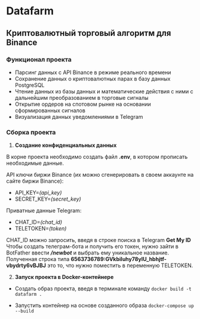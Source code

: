 # Datafarm

## Криптовалютный торговый алгоритм для Binance

### Функционал проекта

* Парсинг данных с API Binance в режиме реального времени
* Сохранение данных о криптовалютных парах в базу данных PostgreSQL
* Чтение данных из базы данных и математические действия с ними с дальнейшим преобразованием в торговые сигналы
* Открытие ордеров на спотовом рынке на основании сформированных сигналов
* Визуализация данных уведомлениями в Telegram


### Сборка проекта

1. <b>Создание конфиденциальных данных</b>

В корне проекта необходимо создать файл <b>.env</b>, в котором прописать необходимые данные.

API ключи биржи Binance (их можно сгенерировать в своем аккаунте на сайте биржи Binance):
* API_KEY=<em>(api_key)</em>
* SECRET_KEY=<em>(secret_key)</em>

Приватные данные Telegram:
* CHAT_ID=<em>(chat_id)</em>
* TELETOKEN=<em>(token)</em>

CHAT_ID можно запросить, введя в строке поиска в Telegram <b>Get My ID</b>
Чтобы создать телеграм-бота и получить его токен, нужно зайти в BotFather ввести <em><b>/newbot</b></em> и выбрать ему уникальное название. Полученная строка типа <b>6563736789:GVkbiluhy78yIU_hbhjtf-vbydrty6vBJBJ</b> это то, что нужно поместить в переменную TELETOKEN.

2. <b>Запуск проекта в Docker-контейнере</b>

* Создать образ проекта, введя в терминале команду
`docker build -t datafarm .`

* Запустить контейнер на основе созданного образа
`docker-compose up --build`
